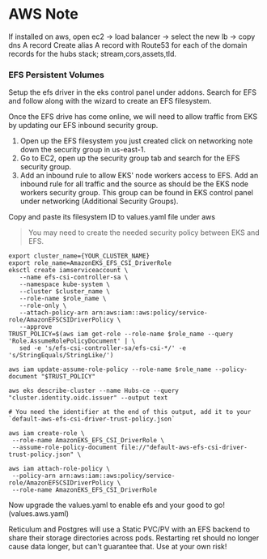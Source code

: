# AWS Note
If installed on aws, open ec2 -> load balancer -> select the new lb -> copy dns A record
Create alias A record with Route53 for each of the domain records for the hubs stack; stream,cors,assets,tld.

### EFS Persistent Volumes
Setup the efs driver in the eks control panel under addons. Search for EFS and follow along with the wizard to create an EFS filesystem. 

Once the EFS drive has come online, we will need to allow traffic from EKS by updating our EFS inbound security group.

1. Open up the EFS filesystem you just created click on networking note down the security group in us-east-1.
2. Go to EC2, open up the security group tab and search for the EFS security group. 
3. Add an inbound rule to allow EKS' node workers access to EFS. Add an inbound rule for all traffic and the source as should be the EKS node workers security group. This group can be found in EKS control panel under networking (Additional Security Groups).

Copy and paste its filesystem ID to values.yaml file under aws

>You may need to create the needed security policy between EKS and EFS.
```
export cluster_name={YOUR_CLUSTER_NAME}
export role_name=AmazonEKS_EFS_CSI_DriverRole
eksctl create iamserviceaccount \
   --name efs-csi-controller-sa \
   --namespace kube-system \
   --cluster $cluster_name \
   --role-name $role_name \
   --role-only \
   --attach-policy-arn arn:aws:iam::aws:policy/service-role/AmazonEFSCSIDriverPolicy \
   --approve
TRUST_POLICY=$(aws iam get-role --role-name $role_name --query 'Role.AssumeRolePolicyDocument' | \
   sed -e 's/efs-csi-controller-sa/efs-csi-*/' -e 's/StringEquals/StringLike/')

aws iam update-assume-role-policy --role-name $role_name --policy-document "$TRUST_POLICY" 

aws eks describe-cluster --name Hubs-ce --query "cluster.identity.oidc.issuer" --output text 

# You need the identifier at the end of this output, add it to your `default-aws-efs-csi-driver-trust-policy.json`

aws iam create-role \
 --role-name AmazonEKS_EFS_CSI_DriverRole \
 --assume-role-policy-document file://"default-aws-efs-csi-driver-trust-policy.json" \

aws iam attach-role-policy \
 --policy-arn arn:aws:iam::aws:policy/service-role/AmazonEFSCSIDriverPolicy \
 --role-name AmazonEKS_EFS_CSI_DriverRole 
```

Now upgrade the values.yaml to enable efs and your good to go! (values.aws.yaml) 

Reticulum and Postgres will use a Static PVC/PV with an EFS backend to share their storage directories across pods. Restarting ret should no longer cause data longer, but can't guarantee that. Use at your own risk!